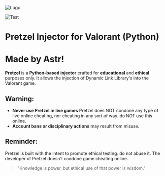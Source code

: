 
![Logo](https://github.com/user-attachments/assets/068e7d80-a4dd-40a4-84b0-b1b2b6187f02)

![Test](https://imgur.com/a/RSue69F)
#  Pretzel Injector for Valorant (Python) 
#  Made by Astr!

**Pretzel** is a **Python-based injector** crafted for **educational** and **ethical** purposes only. It allows the injection of Dynamic Link Library's into the Valorant game.

##  Warning:
- **Never use Pretzel in live games** Pretzel does NOT condone any type of live online cheating, nor cheating in any sort of way. do NOT use this online.
- **Account bans or disciplinary actions** may result from misuse.

##  Reminder:
Pretzel is built with the intent to promote ethical testing. do not abuse it.
The developer of Pretzel doesn't condone game cheating online.

> "Knowledge is power, but ethical use of that power is wisdom." 
